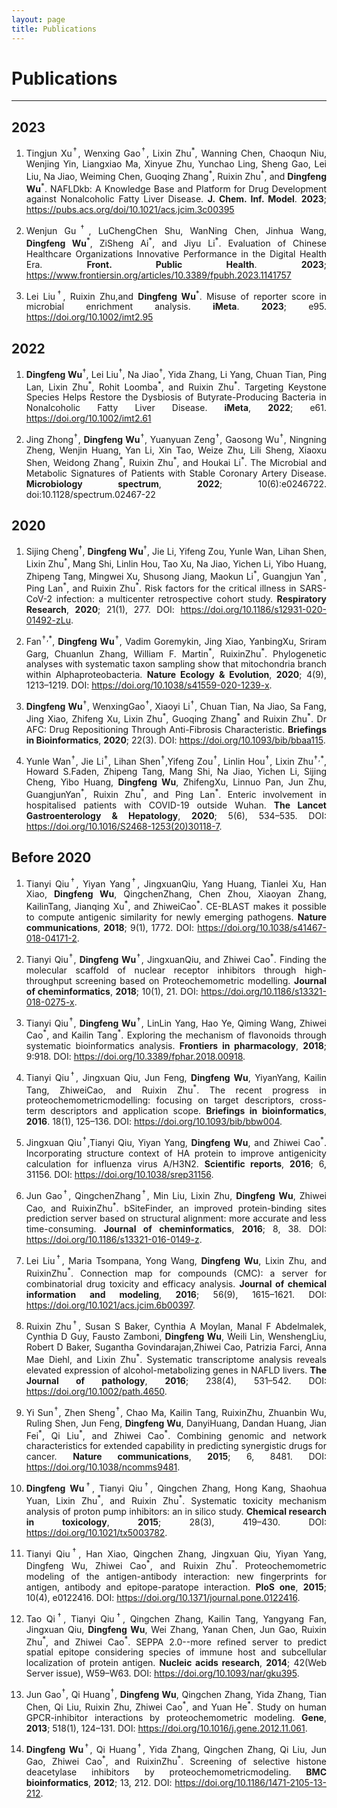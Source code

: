 ```yaml
---
layout: page
title: Publications
---
```

<style>
p {
    text-align: justify;
}
</style>

<div class="container-lg">
    <div class="row">
        <div class="col-lg-12">
            <h1>Publications</h1>
            <hr/>
        </div>
    </div>
</div>

## 2023

1. Tingjun Xu<sup>†</sup>, Wenxing Gao<sup>†</sup>, Lixin Zhu<sup>\*</sup>, Wanning Chen, Chaoqun Niu, Wenjing Yin, Liangxiao Ma, Xinyue Zhu, Yunchao Ling, Sheng Gao, Lei Liu, Na Jiao, Weiming Chen, Guoqing Zhang<sup>\*</sup>, Ruixin Zhu<sup>\*</sup>, and **Dingfeng Wu**<sup>\*</sup>. NAFLDkb: A Knowledge Base and Platform for Drug Development against Nonalcoholic Fatty Liver Disease. **J. Chem. Inf. Model**. **2023**; https://pubs.acs.org/doi/10.1021/acs.jcim.3c00395

1. Wenjun Gu<sup>†</sup>, LuChengChen Shu, WanNing Chen, Jinhua Wang, **Dingfeng Wu**<sup>\*</sup>, ZiSheng Ai<sup>\*</sup>, and Jiyu Li<sup>\*</sup>. Evaluation of Chinese Healthcare Organizations Innovative Performance in the Digital Health Era. **Front. Public Health**. **2023**; https://www.frontiersin.org/articles/10.3389/fpubh.2023.1141757

1. Lei Liu<sup>†</sup>, Ruixin Zhu,and **Dingfeng Wu**<sup>\*</sup>. Misuse of reporter score in microbial enrichment analysis. **iMeta**. **2023**; e95. https://doi.org/10.1002/imt2.95


## 2022

1. **Dingfeng Wu**<sup>†</sup>, Lei Liu<sup>†</sup>, Na Jiao<sup>†</sup>, Yida Zhang, Li Yang, Chuan Tian, Ping Lan, Lixin Zhu<sup>\*</sup>, Rohit Loomba<sup>\*</sup>, and Ruixin Zhu<sup>\*</sup>. Targeting Keystone Species Helps Restore the Dysbiosis of Butyrate-Producing Bacteria in Nonalcoholic Fatty Liver Disease. **iMeta**, **2022**; e61. https://doi.org/10.1002/imt2.61

1.  Jing Zhong<sup>†</sup>, **Dingfeng Wu**<sup>†</sup>, Yuanyuan Zeng<sup>†</sup>, Gaosong Wu<sup>†</sup>, Ningning Zheng, Wenjin Huang, Yan Li, Xin Tao, Weize Zhu, Lili Sheng, Xiaoxu Shen, Weidong Zhang<sup>\*</sup>, Ruixin Zhu<sup>\*</sup>, and Houkai Li<sup>\*</sup>. The Microbial and Metabolic Signatures of Patients with Stable Coronary Artery Disease. **Microbiology spectrum**, **2022**; 10(6):e0246722. doi:10.1128/spectrum.02467-22


## 2020

1. Sijing Cheng<sup>†</sup>, **Dingfeng Wu**<sup>†</sup>, Jie Li, Yifeng Zou, Yunle Wan, Lihan Shen, Lixin Zhu<sup>\*</sup>, Mang Shi, Linlin Hou, Tao Xu, Na Jiao, Yichen Li, Yibo Huang, Zhipeng Tang, Mingwei Xu, Shusong Jiang, Maokun Li<sup>\*</sup>, Guangjun Yan<sup>\*</sup>, Ping Lan<sup>\*</sup>, and Ruixin Zhu<sup>\*</sup>. Risk factors for the critical illness in SARS-CoV-2 infection: a multicenter retrospective cohort study. **Respiratory Research**, **2020**; 21(1), 277. DOI: https://doi.org/10.1186/s12931-020-01492-zLu.

1. Fan<sup>†,\*</sup>, **Dingfeng Wu**<sup>†</sup>, Vadim Goremykin, Jing Xiao, YanbingXu, Sriram Garg, Chuanlun Zhang, William F. Martin<sup>\*</sup>, RuixinZhu<sup>\*</sup>. Phylogenetic analyses with systematic taxon sampling show that mitochondria branch within Alphaproteobacteria. **Nature Ecology & Evolution**, **2020**; 4(9), 1213–1219. DOI: https://doi.org/10.1038/s41559-020-1239-x.  

1. **Dingfeng Wu**<sup>†</sup>, WenxingGao<sup>†</sup>, Xiaoyi Li<sup>†</sup>, Chuan Tian, Na Jiao, Sa Fang, Jing Xiao, Zhifeng Xu, Lixin Zhu<sup>\*</sup>, Guoqing Zhang<sup>\*</sup> and Ruixin Zhu<sup>\*</sup>. Dr AFC: Drug Repositioning Through Anti-Fibrosis Characteristic. **Briefings in Bioinformatics**, **2020**; 22(3). DOI: https://doi.org/10.1093/bib/bbaa115.

1. Yunle Wan<sup>†</sup>, Jie Li<sup>†</sup>, Lihan Shen<sup>†</sup>,Yifeng Zou<sup>†</sup>, Linlin Hou<sup>†</sup>, Lixin Zhu<sup>†,\*</sup>, Howard S.Faden, Zhipeng Tang, Mang Shi, Na Jiao, Yichen Li, Sijing Cheng, Yibo Huang, **Dingfeng Wu**, ZhifengXu, Linnuo Pan, Jun Zhu, GuangjunYan<sup>\*</sup>, Ruixin Zhu<sup>\*</sup>, and Ping Lan<sup>\*</sup>. Enteric involvement in hospitalised patients with COVID-19 outside Wuhan. **The Lancet Gastroenterology & Hepatology**, **2020**; 5(6), 534–535. DOI: https://doi.org/10.1016/S2468-1253(20)30118-7.


## Before 2020

1. Tianyi Qiu<sup>†</sup>, Yiyan Yang<sup>†</sup>, JingxuanQiu, Yang Huang, Tianlei Xu, Han Xiao, **Dingfeng Wu**, QingchenZhang, Chen Zhou, Xiaoyan Zhang, KailinTang, Jianqing Xu<sup>\*</sup>, and ZhiweiCao<sup>\*</sup>. CE-BLAST makes it possible to compute antigenic similarity for newly emerging pathogens. **Nature communications**, **2018**; 9(1), 1772. DOI: https://doi.org/10.1038/s41467-018-04171-2.

1. Tianyi Qiu<sup>†</sup>, **Dingfeng Wu**<sup>†</sup>, JingxuanQiu, and Zhiwei Cao<sup>\*</sup>. Finding the molecular scaffold of nuclear receptor inhibitors through high-throughput screening based on Proteochemometric modelling. **Journal of cheminformatics**, **2018**; 10(1), 21. DOI: https://doi.org/10.1186/s13321-018-0275-x.

1. Tianyi Qiu<sup>†</sup>, **Dingfeng Wu**<sup>†</sup>, LinLin Yang, Hao Ye, Qiming Wang, Zhiwei Cao<sup>\*</sup>, and Kailin Tang<sup>\*</sup>. Exploring the mechanism of flavonoids through systematic bioinformatics analysis. **Frontiers in pharmacology**, **2018**; 9:918. DOI: https://doi.org/10.3389/fphar.2018.00918.

1. Tianyi Qiu<sup>†</sup>, Jingxuan Qiu, Jun Feng, **Dingfeng Wu**, YiyanYang, Kailin Tang, ZhiweiCao, and Ruixin Zhu<sup>\*</sup>. The recent progress in proteochemometricmodelling: focusing on target descriptors, cross-term descriptors and application scope. **Briefings in bioinformatics**, **2016**. 18(1), 125–136. DOI: https://doi.org/10.1093/bib/bbw004.

1. Jingxuan Qiu<sup>†</sup>,Tianyi Qiu, Yiyan Yang, **Dingfeng Wu**, and Zhiwei Cao<sup>\*</sup>. Incorporating structure context of HA protein to improve antigenicity calculation for influenza virus A/H3N2. **Scientific reports**, **2016**; 6, 31156. DOI: https://doi.org/10.1038/srep31156.

1. Jun Gao<sup>†</sup>, QingchenZhang<sup>†</sup>, Min Liu, Lixin Zhu, **Dingfeng Wu**, Zhiwei Cao, and RuixinZhu<sup>\*</sup>. bSiteFinder, an improved protein-binding sites prediction server based on structural alignment: more accurate and less time-consuming. **Journal of cheminformatics**, **2016**; 8, 38. DOI: https://doi.org/10.1186/s13321-016-0149-z.

1. Lei Liu<sup>†</sup>, Maria Tsompana, Yong Wang, **Dingfeng Wu**, Lixin Zhu, and RuixinZhu<sup>\*</sup>. Connection map for compounds (CMC): a server for combinatorial drug toxicity and efficacy analysis. **Journal of chemical information and modeling**, **2016**; 56(9), 1615–1621. DOI: https://doi.org/10.1021/acs.jcim.6b00397.

1. Ruixin Zhu<sup>†</sup>, Susan S Baker, Cynthia A Moylan, Manal F Abdelmalek, Cynthia D Guy, Fausto Zamboni, **Dingfeng Wu**, Weili Lin, WenshengLiu, Robert D Baker, Sugantha Govindarajan,Zhiwei Cao, Patrizia Farci, Anna Mae Diehl, and Lixin Zhu<sup>\*</sup>. Systematic transcriptome analysis reveals elevated expression of alcohol-metabolizing genes in NAFLD livers. **The Journal of pathology**, **2016**; 238(4), 531–542. DOI: https://doi.org/10.1002/path.4650.

1. Yi Sun<sup>†</sup>, Zhen Sheng<sup>†</sup>, Chao Ma, Kailin Tang, RuixinZhu, Zhuanbin Wu, Ruling Shen, Jun Feng, **Dingfeng Wu**, DanyiHuang, Dandan Huang, Jian Fei<sup>\*</sup>, Qi Liu<sup>\*</sup>, and Zhiwei Cao<sup>\*</sup>. Combining genomic and network characteristics for extended capability in predicting synergistic drugs for cancer. **Nature communications**, **2015**; 6, 8481. DOI: https://doi.org/10.1038/ncomms9481.

1. **Dingfeng Wu**<sup>†</sup>, Tianyi Qiu<sup>†</sup>, Qingchen Zhang, Hong Kang, Shaohua Yuan, Lixin Zhu<sup>\*</sup>, and Ruixin Zhu<sup>\*</sup>. Systematic toxicity mechanism analysis of proton pump inhibitors: an in silico study. **Chemical research in toxicology**, **2015**; 28(3), 419–430. DOI: https://doi.org/10.1021/tx5003782.

1. Tianyi Qiu<sup>†</sup>, Han Xiao, Qingchen Zhang, Jingxuan Qiu, Yiyan Yang, Dingfeng Wu, Zhiwei Cao<sup>\*</sup>, and Ruixin Zhu<sup>\*</sup>. Proteochemometric modeling of the antigen-antibody interaction: new fingerprints for antigen, antibody and epitope-paratope interaction. **PloS one**, **2015**; 10(4), e0122416. DOI: https://doi.org/10.1371/journal.pone.0122416.

1. Tao Qi<sup>†</sup>, Tianyi Qiu<sup>†</sup>, Qingchen Zhang, Kailin Tang, Yangyang Fan, Jingxuan Qiu, **Dingfeng Wu**, Wei Zhang, Yanan Chen, Jun Gao, Ruixin Zhu<sup>\*</sup>, and Zhiwei Cao<sup>\*</sup>. SEPPA 2.0--more refined server to predict spatial epitope considering species of immune host and subcellular localization of protein antigen. **Nucleic acids research**, **2014**; 42(Web Server issue), W59–W63. DOI: https://doi.org/10.1093/nar/gku395.

1. Jun Gao<sup>†</sup>, Qi Huang<sup>†</sup>, **Dingfeng Wu**, Qingchen Zhang, Yida Zhang, Tian Chen, Qi Liu, Ruixin Zhu, Zhiwei Cao<sup>\*</sup>, and Yuan He<sup>\*</sup>. Study on human GPCR-inhibitor interactions by proteochemometric modeling. **Gene**, **2013**; 518(1), 124–131. DOI: https://doi.org/10.1016/j.gene.2012.11.061.

1. **Dingfeng Wu**<sup>†</sup>, Qi Huang<sup>†</sup>, Yida Zhang, Qingchen Zhang, Qi Liu, Jun Gao, Zhiwei Cao<sup>\*</sup>, and RuixinZhu<sup>\*</sup>. Screening of selective histone deacetylase inhibitors by proteochemometricmodeling. **BMC bioinformatics**, **2012**; 13, 212. DOI: https://doi.org/10.1186/1471-2105-13-212.

